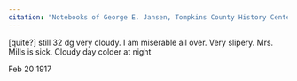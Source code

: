 ```yaml
---
citation: "Notebooks of George E. Jansen, Tompkins County History Center, Ithaca NY."
---
```

[quite?] still 32 dg very cloudy. I am miserable all over. Very slipery. Mrs. Mills is sick. Cloudy day colder at night

Feb 20 1917
